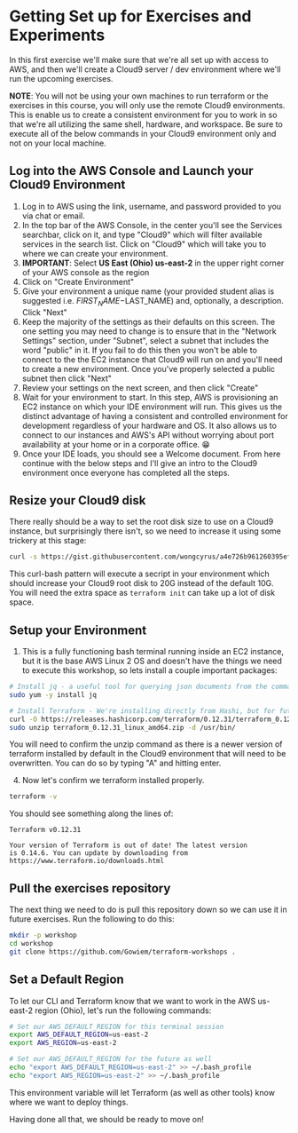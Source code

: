 # Getting Set up for Exercises and Experiments

In this first exercise we'll make sure that we're all set up with access to AWS, and then we'll
create a Cloud9 server / dev environment where we'll run the upcoming exercises.

**NOTE**: You will not be using your own machines to run terraform or the exercises in this course, you will only use the remote Cloud9 environments. This is enable us to create a consistent environment for you to work in so that we're all utilizing the same shell, hardware, and workspace. Be sure to execute all of the below commands in your Cloud9 environment only and not on your local machine.

## Log into the AWS Console and Launch your Cloud9 Environment

1. Log in to AWS using the link, username, and password provided to you via chat or email.
1. In the top bar of the AWS Console, in the center you'll see the Services searchbar, click on it, and type "Cloud9" which will filter available services in the search list. Click on "Cloud9" which will take you to where we can create your environment.
1. **IMPORTANT**: Select **US East (Ohio) us-east-2** in the upper right corner of your AWS console as the region
1. Click on "Create Environment"
1. Give your environment a unique name (your provided student alias is suggested i.e. $FIRST_NAME-$LAST_NAME) and, optionally, a description. Click "Next"
1. Keep the majority of the settings as their defaults on this screen. The one setting you may need to change is to ensure that in the "Network Settings" section, under "Subnet", select a subnet that includes the word "public" in it. If you fail to do this then you won't be able to connect to the the EC2 instance that Cloud9 will run on and you'll need to create a new environment. Once you've properly selected a public subnet then click "Next"
1. Review your settings on the next screen, and then click "Create"
1. Wait for your environment to start. In this step, AWS is provisioning an EC2 instance on which your IDE environment will run. This gives us the distinct advantage of having a consistent and controlled environment for development regardless of your hardware and OS. It also allows us to connect to our instances and AWS's API without worrying about port availability at your home or in a corporate office. 😁
1. Once your IDE loads, you should see a Welcome document. From here continue with the below steps and I'll give an intro to the Cloud9 environment once everyone has completed all the steps.

## Resize your Cloud9 disk

There really should be a way to set the root disk size to use on a Cloud9 instance, but surprisingly there isn't, so we need to increase it using some trickery at this stage:

```bash
curl -s https://gist.githubusercontent.com/wongcyrus/a4e726b961260395efa7811cab0b4516/raw/6e70a124c5cb9f6ce5519d8b5b302e8a137e5620/resize.sh | sh
```

This curl-bash pattern will execute a secript in your environment which should increase your Cloud9 root disk to 20G instead of the default 10G. You will need the extra space as `terraform init` can take up a lot of disk space.

## Setup your Environment

1. This is a fully functioning bash terminal running inside an EC2 instance, but it is the base AWS Linux 2 OS and doesn't have the things we need to execute this workshop, so lets install a couple important packages:

```bash
# Install jq - a useful tool for querying json documents from the command line.
sudo yum -y install jq

# Install Terraform - We're installing directly from Hashi, but for future usage I suggest using tfenv: https://github.com/tfutils/tfenv
curl -O https://releases.hashicorp.com/terraform/0.12.31/terraform_0.12.31_linux_amd64.zip
sudo unzip terraform_0.12.31_linux_amd64.zip -d /usr/bin/
```

You will need to confirm the unzip command as there is a newer version of terraform installed by default in the Cloud9 environment that will need to be overwritten. You can do so by typing "A" and hitting enter.

4. Now let's confirm we terraform installed properly.

```bash
terraform -v
```

You should see something along the lines of:

```
Terraform v0.12.31

Your version of Terraform is out of date! The latest version
is 0.14.6. You can update by downloading from https://www.terraform.io/downloads.html
```

## Pull the exercises repository

The next thing we need to do is pull this repository down so we can use it in future exercises. Run the following to do this:

```bash
mkdir -p workshop
cd workshop
git clone https://github.com/Gowiem/terraform-workshops .
```

## Set a Default Region

To let our CLI and Terraform know that we want to work in the AWS us-east-2 region (Ohio), let's run the following commands:

```bash
# Set our AWS_DEFAULT_REGION for this terminal session
export AWS_DEFAULT_REGION=us-east-2
export AWS_REGION=us-east-2

# Set our AWS_DEFAULT_REGION for the future as well
echo "export AWS_DEFAULT_REGION=us-east-2" >> ~/.bash_profile
echo "export AWS_REGION=us-east-2" >> ~/.bash_profile
```

This environment variable will let Terraform (as well as other tools) know where we want to deploy things.

Having done all that, we should be ready to move on!
